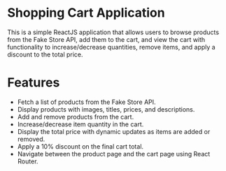 # Shopping Cart Application

This is a simple ReactJS application that allows users to browse products from the Fake Store API, add them to the cart, and view the cart with functionality to increase/decrease quantities, remove items, and apply a discount to the total price.

# Features
- Fetch a list of products from the Fake Store API.
- Display products with images, titles, prices, and descriptions.
- Add and remove products from the cart.
- Increase/decrease item quantity in the cart.
- Display the total price with dynamic updates as items are added or removed.
- Apply a 10% discount on the final cart total.
- Navigate between the product page and the cart page using React Router.
